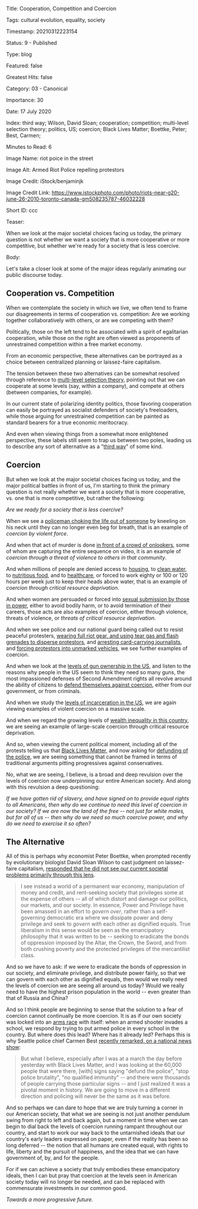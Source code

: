 Title:  Cooperation, Competition and Coercion

Tags:   cultural evolution, equality, society

Timestamp: 20210312223154

Status: 9 - Published

Type:   blog

Featured: false

Greatest Hits: false

Category: 03 - Canonical

Importance: 30

Date:   17 July 2020

Index:  third way; Wilson, David Sloan; cooperation; competition; multi-level selection theory; politics, US; coercion; Black Lives Matter; Boettke, Peter; Best, Carmen; 

Minutes to Read: 6

Image Name: riot poice in the street

Image Alt: Armed Riot Police repelling protestors

Image Credit: iStock/benjaminjk

Image Credit Link: https://www.istockphoto.com/photo/riots-near-g20-june-26-2010-toronto-canada-gm508235787-46032228

Short ID: ccc

Teaser:

When we look at the major societal choices facing us today, the primary question is not whether we want a society that is more cooperative or more competitive, but whether we're ready for a society that is less coercive.


Body:

Let's take a closer look at some of the major ideas regularly animating our public discourse today.  

## Cooperation vs. Competition

When we contemplate the society in which we live, we often tend to frame our disagreements in terms of cooperation vs. competition: Are we working together collaboratively with others, or are we competing with them? 

Politically, those on the left tend to be associated with a spirit of egalitarian cooperation, while those on the right are often viewed as proponents of unrestrained competition within a free market economy.  

From an economic perspective, these alternatives can be portrayed as a choice between centralized planning or laissez-faire capitalism. 

The tension between these two alternatives can be somewhat resolved through reference to [multi-level selection theory][mls], pointing out that we can cooperate at some levels (say, within a company), and compete at others (between companies, for example). 

In our current state of polarizing identity politics, those favoring cooperation can easily be portrayed as socialist defenders of society's freeloaders, while those arguing for unrestrained competition can be painted as standard bearers for a true economic meritocracy. 

And even when viewing things from a somewhat more enlightened perspective, these labels still seem to trap us between two poles, leading us to describe any sort of alternative as a "[third way][3rdway]" of some kind. 

## Coercion

But when we look at the major societal choices facing us today, and the major political battles in front of us, I'm starting to think the primary question is not really whether we want a society that is more cooperative, vs. one that is more competitive, but rather the following: 

*Are we ready for a society that is less coercive?* 

When we see a [policeman choking the life out of someone][floyd] by kneeling on his neck until they can no longer even beg for breath, that is an example of *coercion by violent force*. 

And when that act of murder is done [in front of a crowd of onlookers][floyd2], some of whom are capturing the entire sequence on video, it is an example of *coercion through a threat of violence to others in that community*.  

And when millions of people are denied access to [housing][], to [clean water][water], to [nutritious food][hunger], and to [healthcare][], or forced to work eighty or 100 or 120 hours per week just to keep their heads above water, that is an example of *coercion through critical resource deprivation*. 

And when women are persuaded or forced into [sexual submission by those in power][metoo], either to avoid bodily harm, or to avoid termination of their careers, those acts are also examples of coercion, either through violence, threats of violence, or *threats of critical resource deprivation*.

And when we see police and our national guard being called out to resist peaceful protesters, [wearing full riot gear, and using tear gas and flash grenades to disperse protestors][lafayette], and [arresting card-carrying journalists][journalists], and [forcing protestors into unmarked vehicles][portland], we see further examples of coercion. 

And when we look at the [levels of gun ownership in the US][gunown], and listen to the reasons why people in the US seem to think they need so many guns, the most impassioned defenses of Second Amendment rights all revolve around the ability of citizens to [defend themselves against coercion][gundefense], either from our government, or from criminals. 

And when we study the [levels of incarceration in the US][jail], we are again viewing examples of violent coercion on a massive scale. 

And when we regard the growing levels of [wealth inequality in this country][wealth], we are seeing an example of large-scale coercion through critical resource deprivation. 

And so, when viewing the current political moment, including all of the protests telling us that [Black Lives Matter][blm], and now asking for [defunding of the police][defund], we are seeing something that cannot be framed in terms of traditional arguments pitting progressives against conservatives. 

No, what we are seeing, I believe, is a broad and deep revulsion over the levels of coercion now underpinning our entire American society. And along with this revulsion a deep questioning:

*If we have gotten rid of slavery, and have signed on to provide equal rights to all Americans, then why do we continue to need this level of coercion in our society? If we are now the land of the free -- not just for white males, but for all of us -- then why do we need so much coercive power, and why do we need to exercise it so often?* 

## The Alternative

All of this is perhaps why economist Peter Boettke, when prompted recently by evolutionary biologist David Sloan Wilson to cast judgment on laissez-faire capitalism, [responded that he did not see our current societal problems primarily through this lens][boettke].  

> I see instead a world of a permanent war economy, manipulation of money and credit, and rent-seeking society that privileges some at the expense of others -- all of which distort and damage our politics, our markets, and our society. In essence, Power and Privilege have been amassed in an effort to *govern over*, rather than a self-governing democratic era where we dissipate power and deny privilege and seek to *govern with* each other as dignified equals. True liberalism in this sense would be seen as the emancipatory philosophy that it was written to be -- seeking to eradicate the bonds of oppression imposed by the Altar, the Crown, the Sword, and from both crushing poverty and the protected privileges of the mercantilist class.  

And so we have to ask: if we were to eradicate the bonds of oppression in our society, and eliminate privilege, and distribute power fairly, so that we can govern with each other as dignified equals, then would we really need the levels of coercion we are seeing all around us today? Would we really need to have the highest prison population in the world -- even greater than that of Russia and China? 

And so I think people are beginning to sense that the solution to a fear of coercion cannot continually be more coercion. It is as if our own society was locked into an [arms race][arms] with itself: when an armed shooter invades a school, we respond by trying to put armed police in every school in the country. But where does this lead? Where has it already led? Perhaps this is why Seattle police chief Carmen Best [recently remarked, on a national news show][best]:

> But what I believe, especially after I was at a march the day before yesterday with Black Lives Matter, and I was looking at the 60,000 people that were there, [with] signs saying "defund the police", "stop police brutality", "no qualified immunity" -- and there were thousands of people carrying those particular signs -- and I just realized it was a pivotal moment in history. We are going to move in a different direction and policing will never be the same as it was before. 

And so perhaps we can dare to hope that we are truly turning a corner in our American society, that what we are seeing is not just another pendulum swing from right to left and back again, but a moment in time when we can begin to dial back the levels of coercion running rampant throughout our country, and start to work our way back to the untarnished ideals that our country's early leaders expressed on paper, even if the reality has been so long deferred -- the notion that all humans are created equal, with rights to life, liberty and the pursuit of happiness, and the idea that we can have government of, by, and for the people. 

For if we can achieve a society that truly embodies these emancipatory ideals, then I can but pray that coercion at the levels seen in American society today will no longer be needed, and can be replaced with commensurate investments in our common good. 

*Towards a more progressive future.* 


[arms]: https://en.wikipedia.org/wiki/Nuclear_arms_race

[best]: https://www.cbsnews.com/news/transcript-chief-carmen-best-on-face-the-nation-june-14-2020/

[blm]: https://blacklivesmatter.com

[boettke]: https://evolution-institute.org/the-role-of-the-market-in-the-third-way-of-entrepreneurship-a-conversation-with-peter-boettke/

[defund]: https://www.brookings.edu/blog/fixgov/2020/06/19/what-does-defund-the-police-mean-and-does-it-have-merit/

[floyd]: https://www.startribune.com/bodycam-video-shows-minneapolis-police-officer-pulled-gun-on-george-floyd-early-on/571778072/

[floyd2]: https://www.cnn.com/2020/05/29/us/george-floyd-new-video-officers-kneel-trnd/index.html

[gundefense]: https://www.americanprogress.org/issues/guns-crime/reports/2019/04/24/468951/guns-lies-fear/

[gunown]: https://en.wikipedia.org/wiki/Estimated_number_of_civilian_guns_per_capita_by_country

[healthcare]: https://www.kff.org/uninsured/issue-brief/key-facts-about-the-uninsured-population/

[housing]: https://www.brookings.edu/blog/the-avenue/2020/03/12/americas-inequitable-housing-system-is-completely-unprepared-for-coronavirus/

[hunger]: https://www.dosomething.org/us/facts/11-facts-about-hunger-us

[jail]: http://news.bbc.co.uk/2/shared/spl/hi/uk/06/prisons/html/nn2page1.stm

[journalists]: https://www.independent.co.uk/news/world/americas/journalist-arrest-seattle-chaz-protest-police-prison-black-lives-matter-a9606846.html

[lafayette]: https://www.washingtonpost.com/investigations/2020/06/08/timeline-trump-church-photo-op/

[metoo]: https://en.wikipedia.org/wiki/Me_Too_movement

[mls]: https://evolution-institute.org/the-business-world-needs-multilevel-selection-theory/

[portland]: https://www.salon.com/2020/07/17/theyre-kidnapping-people-trumps-secret-police-snatch-portland-protesters-into-unmarked-vans/

[water]: https://www.ncbi.nlm.nih.gov/pmc/articles/PMC5551618/

[wealth]: https://www.washingtonpost.com/us-policy/2019/02/08/wealth-concentration-returning-levels-last-seen-during-roaring-twenties-according-new-research/

[3rdway]: https://en.wikipedia.org/wiki/Third_Way
